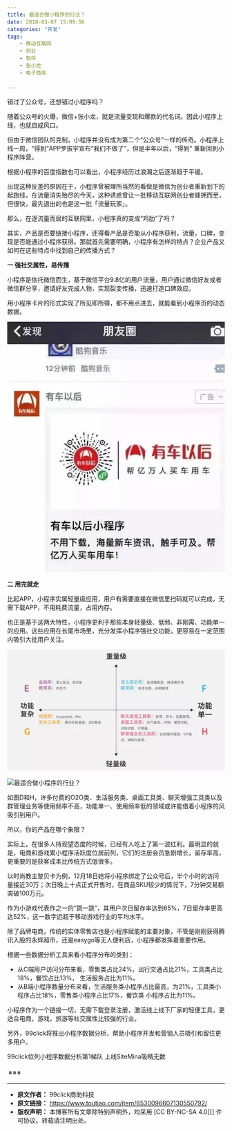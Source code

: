 ```yaml
---
title: 最适合做小程序的行业？
date: 2018-03-07 15:09:56
categories: "开发"
tags:
	- 移动互联网
	- 创业
	- 软件
	- 张小龙
	- 电子商务

---
```


错过了公众号，还想错过小程序吗？

随着公众号的火爆，微信+张小龙，就是流量变现和爆款的代名词。因此小程序上线，也就自成风口。

但由于微信团队的克制，小程序并没有成为第二个“公众号”一样的传奇。小程序上线一周，“得到”APP罗振宇宣布“我们不做了”，但是半年以后，“得到” 重新回到小程序阵营。

根据小程序的百度指数也可以看出，小程序经历过浪潮之后逐渐趋于平缓。

出现这种反差的原因在于，小程序曾被理所当然的看做是微信为创业者重新划下的起跑线，在流量消失殆尽的今天，这种诱惑曾让一批移动互联网创业者蜂拥而至，但很快，最先退出的也是这一批「流量玩家」。

那么，在逐流量而居的互联网里，小程序真的变成“鸡肋”了吗？

其实，产品是否要链接小程序，还得看产品是否能从小程序获利，流量，口碑，变现是否能通过小程序获得。那就首先需要明确，小程序有怎样的特点？企业产品又如何在这些特点中找到自己的传播方式？

**一 强社交属性，易传播** 

小程序是依托微信而生，基于微信平台9.8亿的用户流量，用户通过微信好友或者微信群分享，邀请好友完成人物，实现裂变传播，迅速打造口碑效应。

用小程序卡片的形式实现了所见即所得，都不用点进去，就能看到小程序页的动态数据。

![最适合做小程序的行业？][IJIN-U3VF-EYYU.jpg]

**二 用完就走**

比起APP，小程序实属轻量级应用，用户有需要直接在微信里扫码就可以完成，无需下载APP，不用耗费流量，占用内存。

也正是基于这两大特性，小程序更利于那些本身轻量级、低频、非刚需、功能单一的应用。这些应用在长尾市场里，充分发挥小程序强社交功能，更容易在一定范围内吸引大批用户关注。

![最适合做小程序的行业？][EAFB-NZQY-AF2Q.jpg]

![最适合做小程序的行业？][6c3100060a3da037c17e]

如图D和H，许多付费的O2O类、生活服务类、桌面工具类、聊天增强工具类以及群管理业务等使用频率不高，功能单一、使用频率低的领域或许能借着小程序的风吸引到用户。

所以，你的产品在哪个象限？

实际上，在很多人持观望态度的时候，已经有人吃上了第一波红利。最明显的就是，电商和游戏累小程序活跃度位居前列，它们的注册会员急剧增长，留存率高，更重要的是获客成本比传统方式低很多。

以时尚教主黎贝卡为例，12月18日她将小程序绑定了公众号后，半个小时的访问量接近30万；次日晚上十点正式开售时，在商品SKU较少的情况下，7分钟交易额突破100万元。

作为小游戏代表作之一的“跳一跳”，其用户次日留存率达到65%，7日留存率更高达52%，这一数字远超于移动游戏行业的平均水平。

除了品牌电商，传统的实体零售店也是小程序赋能的主要对象，不管是刚刚获得腾讯入股的永辉超市，还是easygo等无人便利店，小程序都发挥着重要作用。

根据一些数据分析工具来看小程序分布的类别：

 *  从C端用户访问分布来看，零售类占比24%，出行交通占比21%，工具类占比18%，餐饮占比13%， 生活服务占比为11%。
 *  从B端小程序数量分布来看，生活服务类小程序占比最高，为21%，工具类小程序占比18%，零售类小程序占比17%，餐饮类 小程序占比为11%。

小程序作为一个链接一切，无需下载登录注册，激活线上线下厂家的轻便工具，更适合电商，游戏，旅游等社交属性比较强的行业。

另外，99click将推出小程序数据分析，帮助小程序开发和营销人员吸引和留住更多用户。

99click位列小程序数据分析第1梯队 上线SiteMina吸睛无数

![最适合做小程序的行业？][QZU7-7NBE-MRFU.gif]

--------------------


[IJIN-U3VF-EYYU.jpg]: static/resources/crawler/IJIN-U3VF-EYYU.jpg
[EAFB-NZQY-AF2Q.jpg]: static/resources/crawler/EAFB-NZQY-AF2Q.jpg
[6c3100060a3da037c17e]: http://p3.pstatp.com/large/6c3100060a3da037c17e
[QZU7-7NBE-MRFU.gif]: static/resources/crawler/QZU7-7NBE-MRFU.gif
 *  **原文作者：** 99click商助科技
 *  **原文链接：** https://www.toutiao.com/item/6530096607130550792/
 *  **版权声明：** 本博客所有文章除特别声明外，均采用 [CC BY-NC-SA 4.0][] 许可协议。转载请注明出处。
